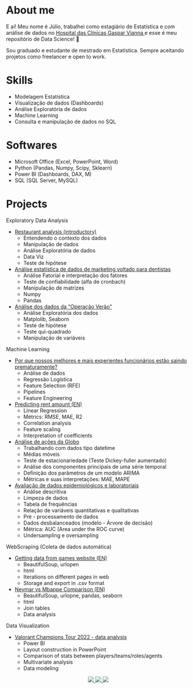 # About me 

E aí! Meu nome é Júlio, trabalhei como estagiário de Estatística e com análise de dados no <a href="http://www.gasparvianna.pa.gov.br/site_novo/wp/"> Hospital das Clínicas Gaspar Vianna </a> e esse é meu repositório de Data Science! 👋

Sou graduado e estudante de mestrado em Estatística. Sempre aceitando projetos como freelancer e open to work.

# Skills

- Modelagem Estatística
- Visualização de dados (Dashboards)
- Análise Exploratória de dados
- Machine Learning
- Consulta e manipulação de dados no SQL

# Softwares

- Microsoft Office (Excel, PowerPoint, Word)
- Python (Pandas, Numpy, Scipy, Sklearn)
- Power BI (Dashboards, DAX, M) 
- SQL (SQL Server, MySQL)

# Projects

Exploratory Data Analysis
- <a href="https://github.com/JulioHenri/Analise-Restaurante"> Restaurant analysis (introductory) </a>
  - Entendendo o contexto dos dados
  - Manipulação de dados
  - Análise Exploratória de dados
  - Data Viz
  - Teste de hipótese
- <a href="https://github.com/JulioHenri/freelance_TCC_Odontologia"> Análise estatística de dados de marketing voltado para dentistas </a>
  - Análise Fatorial e interpretação dos fatores
  - Teste de confiabilidade (alfa de cronbach)
  - Manipulação de matrizes
  - Numpy
  - Pandas
- <a href="https://github.com/JulioHenri/Trabalho_DETRAN"> Análise dos dados da "Operação Verão" </a>
  - Análise Exploratória dos dados
  - Matplolib, Seaborn
  - Teste de hipótese
  - Teste qui-quadrado
  - Manipulação de variáveis
  
Machine Learning
- <a href="https://github.com/JulioHenri/HR-analyze-and-predict"> Por que nossos melhores e mais experientes funcionários estão saindo prematuramente?  </a>
  - Análise de dados
  - Regressão Logística
  - Feature Selection (RFE)
  - Pipelines
  - Feature Engineering
- <a href="https://github.com/JulioHenri/Houses-to-rent"> Predicting rent amount (EN) </a>
  - Linear Regression 
  - Métrics: RMSE, MAE, R2
  - Correlation analysis
  - Feature scaling
  - Interpretation of coefficients 
- <a href="https://github.com/JulioHenri/S-ries-Temporais/tree/master"> Análise de ações da Globo </a>
  - Trabalhando com dados tipo datetime
  - Médias móveis
  - Teste de estacionariedade (Teste Dickey-fuller aumentado)
  - Análise dos componentes principais de uma série temporal
  - Definição dos parâmetros de um modelo ARIMA
  - Métricas e suas interpretações: MAE, MAPE
- <a href="https://github.com/JulioHenri/cliente_marcos"> Avaliação de dados epidemiológicos e laboratoriais </a>
  - Análise descritiva
  - Limpeza de dados
  - Tabela de frequências
  - Relação de variáveis quantitativas e qualitativas
  - Pré - processamento de dados
  - Dados desbalanceados (modelo - Árvore de decisão)
  - Métrica: AUC (Area under the ROC curve)
  - Undersampling e oversampling

WebScraping (Coleta de dados automática)
- <a href="https://github.com/JulioHenri/Games-Web-Scraping"> Getting data from games website (EN) </a>
  - BeautifulSoup, urlopen
  - html
  - Iterations on different pages in web
  - Storage and export in .csv format
- <a href="https://github.com/JulioHenri/Scraping-tables-python"> Neymar vs Mbappe Comparison (EN) </a>
  - BeautifulSoup, urlopne, pandas, seaborn
  - html
  - Join tables
  - Data analysis

Data Visualization
- <a href="https://github.com/JulioHenri/valorant_project/tree/master"> Valorant Champions Tour 2022 - data analysis </a>
  - Power BI
  - Layout construction in PowerPoint
  - Comparison of stats between players/teams/roles/agents
  - Multivariate analysis
  - Data modeling

</p>
<p align="center">
</p>
<p align="center">
  <a href="https://www.linkedin.com/in/juliohenri/" alt="LinkedIn">
    <img src="https://img.shields.io/badge/-LinkedIn-blue?style=flat&logo=Linkedin&logoColor=white" />
  </a>
  <a href="https://www.upwork.com/o/profiles/users/~016e27a86f0e80b4a5/" alt="UpWork">
    <img src="https://img.shields.io/badge/-UpWork-brightgreen/?style=flat&logo=upwork&logoColor=white" />
  </a>
  <a href="https://medium.com/@henrijulio2" alt="Medium">
    <img src="https://img.shields.io/badge/-Medium-24282A?style=flat&logo=Medium&logoColor=white" />
  </a>
</p>
